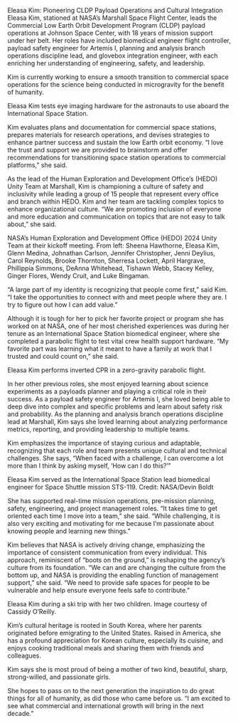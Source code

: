 Eleasa Kim: Pioneering CLDP Payload Operations and Cultural Integration 
 Eleasa Kim, stationed at NASA’s Marshall Space Flight Center, leads the Commercial Low Earth Orbit Development Program (CLDP) payload operations at Johnson Space Center, with 18 years of mission support under her belt. Her roles have included biomedical engineer flight controller, payload safety engineer for Artemis I, planning and analysis branch operations discipline lead, and glovebox integration engineer, with each enriching her understanding of engineering, safety, and leadership.

Kim is currently working to ensure a smooth transition to commercial space operations for the science being conducted in microgravity for the benefit of humanity.

Eleasa Kim tests eye imaging hardware for the astronauts to use aboard the International Space Station.

Kim evaluates plans and documentation for commercial space stations, prepares materials for research operations, and devises strategies to enhance partner success and sustain the low Earth orbit economy. “I love the trust and support we are provided to brainstorm and offer recommendations for transitioning space station operations to commercial platforms,” she said.

As the lead of the Human Exploration and Development Office’s (HEDO) Unity Team at Marshall, Kim is championing a culture of safety and inclusivity while leading a group of 15 people that represent every office and branch within HEDO. Kim and her team are tackling complex topics to enhance organizational culture. “We are promoting inclusion of everyone and more education and communication on topics that are not easy to talk about,” she said.

NASA’s Human Exploration and Development Office (HEDO) 2024 Unity Team at their kickoff meeting. From left: Sheena Hawthorne, Eleasa Kim, Glenn Medina, Johnathan Carlson, Jennifer Christopher, Jenni Deylius, Carol Reynolds, Brooke Thornton, Sherresa Lockett, April Hargrave, Phillippia Simmons, DeAnna Whitehead, Tishawn Webb, Stacey Kelley, Ginger Flores, Wendy Cruit, and Luke Bingaman.

“A large part of my identity is recognizing that people come first,” said Kim. “I take the opportunities to connect with and meet people where they are. I try to figure out how I can add value.”

Although it is tough for her to pick her favorite project or program she has worked on at NASA, one of her most cherished experiences was during her tenure as an International Space Station biomedical engineer, where she completed a parabolic flight to test vital crew health support hardware. “My favorite part was learning what it meant to have a family at work that I trusted and could count on,” she said.

Eleasa Kim performs inverted CPR in a zero-gravity parabolic flight.

In her other previous roles, she most enjoyed learning about science experiments as a payloads planner and playing a critical role in their success. As a payload safety engineer for Artemis I, she loved being able to deep dive into complex and specific problems and learn about safety risk and probability. As the planning and analysis branch operations discipline lead at Marshall, Kim says she loved learning about analyzing performance metrics, reporting, and providing leadership to multiple teams.

Kim emphasizes the importance of staying curious and adaptable, recognizing that each role and team presents unique cultural and technical challenges. She says, “When faced with a challenge, I can overcome a lot more than I think by asking myself, ‘How can I do this?’”

Eleasa Kim served as the International Space Station lead biomedical engineer for Space Shuttle mission STS-119. Credit: NASA/Devin Boldt

She has supported real-time mission operations, pre-mission planning, safety, engineering, and project management roles. “It takes time to get oriented each time I move into a team,” she said. “While challenging, it is also very exciting and motivating for me because I’m passionate about knowing people and learning new things.”

Kim believes that NASA is actively driving change, emphasizing the importance of consistent communication from every individual. This approach, reminiscent of “boots on the ground,” is reshaping the agency’s culture from its foundation. “We can and are changing the culture from the bottom up, and NASA is providing the enabling function of management support,” she said. “We need to provide safe spaces for people to be vulnerable and help ensure everyone feels safe to contribute.”

Eleasa Kim during a ski trip with her two children. Image courtesy of Cassidy O’Reilly.

Kim’s cultural heritage is rooted in South Korea, where her parents originated before emigrating to the United States. Raised in America, she has a profound appreciation for Korean culture, especially its cuisine, and enjoys cooking traditional meals and sharing them with friends and colleagues.

Kim says she is most proud of being a mother of two kind, beautiful, sharp, strong-willed, and passionate girls.

She hopes to pass on to the next generation the inspiration to do great things for all of humanity, as did those who came before us. “I am excited to see what commercial and international growth will bring in the next decade.”